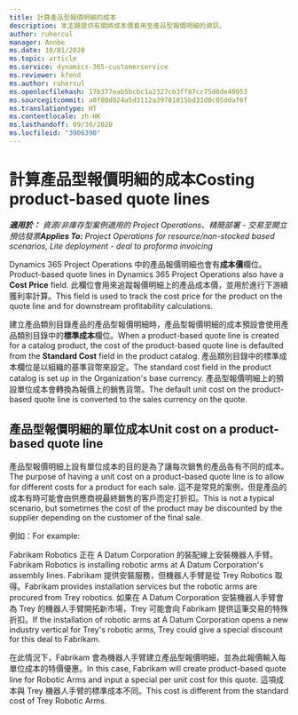 ```yaml
---
title: 計算產品型報價明細的成本
description: 本主題提供有關將成本價套用至產品型報價明細的資訊。
author: ruhercul
manager: Annbe
ms.date: 10/01/2020
ms.topic: article
ms.service: dynamics-365-customerservice
ms.reviewer: kfend
ms.author: ruhercul
ms.openlocfilehash: 17b377eab5bcbc1a2327cb3ff87cc75d8de40953
ms.sourcegitcommit: a0f80d024a5d3112a39781815bd31d0c05ddaf6f
ms.translationtype: HT
ms.contentlocale: zh-HK
ms.lasthandoff: 09/30/2020
ms.locfileid: "3906390"
---
```

# <a name="costing-product-based-quote-lines"></a><span data-ttu-id="2de2b-103">計算產品型報價明細的成本</span><span class="sxs-lookup"><span data-stu-id="2de2b-103">Costing product-based quote lines</span></span>

<span data-ttu-id="2de2b-104">_**適用於：** 資源/非庫存型案例適用的 Project Operations、精簡部署 - 交易至開立預估發票_</span><span class="sxs-lookup"><span data-stu-id="2de2b-104">_**Applies To:** Project Operations for resource/non-stocked based scenarios, Lite deployment - deal to proforma invoicing_</span></span>


<span data-ttu-id="2de2b-105">Dynamics 365 Project Operations 中的產品報價明細也會有**成本價**欄位。</span><span class="sxs-lookup"><span data-stu-id="2de2b-105">Product-based quote lines in Dynamics 365 Project Operations also have a **Cost Price** field.</span></span> <span data-ttu-id="2de2b-106">此欄位會用來追蹤報價明細上的產品成本價，並用於進行下游續獲利率計算。</span><span class="sxs-lookup"><span data-stu-id="2de2b-106">This field is used to track the cost price for the product on the quote line and for downstream profitability calculations.</span></span>

<span data-ttu-id="2de2b-107">建立產品類別目錄產品的產品型報價明細時，產品型報價明細的成本預設會使用產品類別目錄中的**標準成本**欄位。</span><span class="sxs-lookup"><span data-stu-id="2de2b-107">When a product-based quote line is created for a catalog product, the cost of the product-based quote line is defaulted from the **Standard Cost** field in the product catalog.</span></span> <span data-ttu-id="2de2b-108">產品類別目錄中的標準成本欄位是以組織的基準貨幣來設定。</span><span class="sxs-lookup"><span data-stu-id="2de2b-108">The standard cost field in the product catalog is set up in the Organization's base currency.</span></span> <span data-ttu-id="2de2b-109">產品型報價明細上的預設單位成本會轉換為報價上的銷售貨幣。</span><span class="sxs-lookup"><span data-stu-id="2de2b-109">The default unit cost on the product-based quote line is converted to the sales currency on the quote.</span></span>

## <a name="unit-cost-on-a-product-based-quote-line"></a><span data-ttu-id="2de2b-110">產品型報價明細的單位成本</span><span class="sxs-lookup"><span data-stu-id="2de2b-110">Unit cost on a product-based quote line</span></span>

<span data-ttu-id="2de2b-111">產品型報價明細上設有單位成本的目的是為了讓每次銷售的產品各有不同的成本。</span><span class="sxs-lookup"><span data-stu-id="2de2b-111">The purpose of having a unit cost on a product-based quote line is to allow for different costs for a product for each sale.</span></span> <span data-ttu-id="2de2b-112">這不是常見的案例，但是產品的成本有時可能會由供應商視最終銷售的客戶而定打折扣。</span><span class="sxs-lookup"><span data-stu-id="2de2b-112">This is not a typical scenario, but sometimes the cost of the product may be discounted by the supplier depending on the customer of the final sale.</span></span>

<span data-ttu-id="2de2b-113">例如：</span><span class="sxs-lookup"><span data-stu-id="2de2b-113">For example:</span></span>

<span data-ttu-id="2de2b-114">Fabrikam Robotics 正在 A Datum Corporation 的裝配線上安裝機器人手臂。</span><span class="sxs-lookup"><span data-stu-id="2de2b-114">Fabrikam Robotics is installing robotic arms at A Datum Corporation's assembly lines.</span></span> <span data-ttu-id="2de2b-115">Fabrikam 提供安裝服務，但機器人手臂是從 Trey Robotics 取得。</span><span class="sxs-lookup"><span data-stu-id="2de2b-115">Fabrikam provides installation services but the robotic arms are procured from Trey robotics.</span></span> <span data-ttu-id="2de2b-116">如果在 A Datum Corporation 安裝機器人手臂會為 Trey 的機器人手臂開拓新市場，Trey 可能會向 Fabrikam 提供這筆交易的特殊折扣。</span><span class="sxs-lookup"><span data-stu-id="2de2b-116">If the installation of robotic arms at A Datum Corporation opens a new industry vertical for Trey's robotic arms, Trey could give a special discount for this deal to Fabrikam.</span></span>

<span data-ttu-id="2de2b-117">在此情況下，Fabrikam 會為機器人手臂建立產品型報價明細，並為此報價輸入每單位成本的特價優惠。</span><span class="sxs-lookup"><span data-stu-id="2de2b-117">In this case, Fabrikam will create product-based quote line for Robotic Arms and input a special per unit cost for this quote.</span></span> <span data-ttu-id="2de2b-118">這項成本與 Trey 機器人手臂的標準成本不同。</span><span class="sxs-lookup"><span data-stu-id="2de2b-118">This cost is different from the standard cost of Trey Robotic Arms.</span></span>
